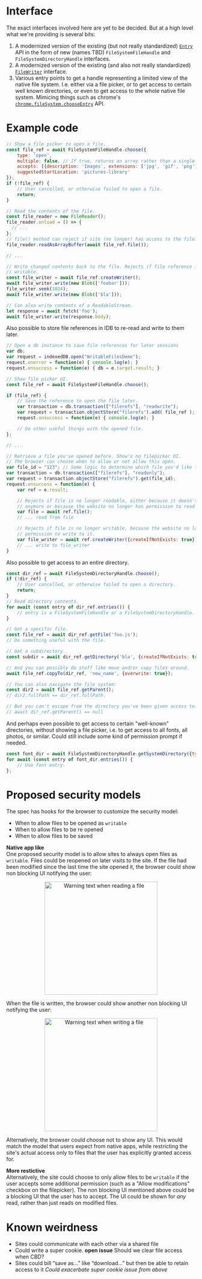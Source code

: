 # Interface
The exact interfaces involved here are yet to be decided. But at a high level
what we're providing is several bits:

1. A modernized version of the existing (but not really standardized)
   [`Entry`](https://www.w3.org/TR/2012/WD-file-system-api-20120417/#idl-def-Entry)
   API in the form of new (names TBD) `FileSystemFileHandle` and
   `FileSystemDirectoryHandle` interfaces.
2. A modernized version of the existing (and also not really standardized)
   [`FileWriter`](https://dev.w3.org/2009/dap/file-system/file-writer.html#the-filewriter-interface)
   interface.
3. Various entry points to get a handle representing a limited view of the
   native file system. I.e. either via a file picker, or to get access to
   certain well known directories, or even to get access to the whole native
   file system. Mimicing things such as chrome's
   [`chrome.fileSystem.chooseEntry`](https://developer.chrome.com/apps/fileSystem#method-chooseEntry) API.


# Example code

```javascript
// Show a file picker to open a file.
const file_ref = await FileSystemFileHandle.choose({
    type: 'open',
    multiple: false, // If true, returns an array rather than a single handle.
    accepts: [{description: 'Images', extensions: ['jpg', 'gif', 'png']}],
    suggestedStartLocation: 'pictures-library'
});
if (!file_ref) {
    // User cancelled, or otherwise failed to open a file.
    return;
}

// Read the contents of the file.
const file_reader = new FileReader();
file_reader.onload = () => {
  // ...
};
// file() method can reject if site (no longer) has access to the file.
file_reader.readAsArrayBuffer(await file_ref.file());

// ...

// Write changed contents back to the file. Rejects if file reference is not
// writable.
const file_writer = await file_ref.createWriter();
await file_writer.write(new Blob(['foobar']));
file_writer.seek(1024);
await file_writer.write(new Blob(['bla']));

// Can also write contents of a ReadableStream.
let response = await fetch('foo');
await file_writer.write(response.body);
```

Also possible to store file references in IDB to re-read and write to them later.

```javascript
// Open a db instance to save file references for later sessions
var db;
var request = indexedDB.open("WritableFilesDemo");
request.onerror = function(e) { console.log(e); }
request.onsuccess = function(e) { db = e.target.result; }

// Show file picker UI.
const file_ref = await FileSystemFileHandle.choose();

if (file_ref) {
    // Save the reference to open the file later.
    var transaction = db.transaction(["filerefs"], "readwrite");
    var request = transaction.objectStore("filerefs").add( file_ref );
    request.onsuccess = function(e) { console.log(e); }

    // Do other useful things with the opened file.
};

// ...

// Retrieve a file you've opened before. Show's no filepicker UI.
// The browser can choose when to allow or not allow this open.
var file_id = "123"; // Some logic to determine which file you'd like to open
var transaction = db.transaction(["filerefs"], "readonly");
var request = transaction.objectStore("filerefs").get(file_id);
request.onsuccess = function(e) {
    var ref = e.result;

    // Rejects if file is no longer readable, either because it doesn't exist
    // anymore or because the website no longer has permission to read it.
    var file = await ref.file();
    // ... read from file

    // Rejects if file is no longer writable, because the website no longer has
    // permission to write to it.
    var file_writer = await ref.createWriter({createIfNotExists: true});
    // ... write to file_writer
}
```

Also possible to get access to an entire directory.

```javascript
const dir_ref = await FileSystemDirectoryHandle.choose();
if (!dir_ref) {
    // User cancelled, or otherwise failed to open a directory.
    return;
}
// Read directory contents.
for await (const entry of dir_ref.entries()) {
    // entry is a FileSystemFileHandle or a FileSystemDirectoryHandle.
}

// Get a specific file.
const file_ref = await dir_ref.getFile('foo.js');
// Do something useful with the file.

// Get a subdirectory.
const subdir = await dir_ref.getDirectory('bla', {createIfNotExists: true});

// And you can possibly do stuff like move and/or copy files around.
await file_ref.copyTo(dir_ref, 'new_name', {overwrite: true});

// You can also navigate the file system:
const dir2 = await file_ref.getParent();
// dir2.fullPath == dir_ref.fullPath.

// But you can't escape from the directory you've been given access to.
// await dir_ref.getParent() == null
```

And perhaps even possible to get access to certain "well-known" directories,
without showing a file picker, i.e. to get access to all fonts, all photos, or
similar. Could still include some kind of permission prompt if needed.

```javascript
const font_dir = await FileSystemDirectoryHandle.getSystemDirectory({type: 'fonts'});
for await (const entry of font_dir.entries()) {
    // Use font entry.
};
```

# Proposed security models
The spec has hooks for the browser to customize the security model:

- When to allow files to be opened as `writable`
- When to allow files to be re opened
- When to allow files to be saved

__Native app like__<br>
One proposed security model is to allow sites to always open files as `writable`. Files could be reopened on later visits to the site. If the file had been modified since the last time the site opened it, the browser could show non blocking UI notifying the user:

<div align="center">
    <img src="img/read-warning.png" alt="Warning text when reading a file" width="300px"></img>
</div>

When the file is written, the browser could show another non blocking UI notifying the user:

<div align="center">
    <img src="img/write-warning.png" alt="Warning text when writing a file" width="300px"></img>
</div>

Alternatively, the browser could choose not to show any UI. This would match the model that users expect from native apps, while restricting the site's actual access only to files that the user has explicitly granted access for.

__More restictive__<br>
Alternatively, the site could choose to only allow files to be `writable` if the user accepts some additional permission (such as a "Allow modifications" checkbox on the filepicker). The non blocking UI mentioned above could be a blocking UI that the user has to accept. The UI could be shown for *any* read, rather than just reads on modified files.

# Known weirdness
- Sites could communicate with each other via a shared file
- Could write a super cookie. __open issue__ Should we clear file access when CBD?
- Sites could bill “save as…” like “download…” but then be able to retain access to it *Could exacerbate super cookie issue from above*

